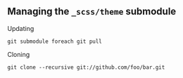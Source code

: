 ## Managing the `_scss/theme` submodule

Updating

    git submodule foreach git pull

Cloning

    git clone --recursive git://github.com/foo/bar.git
